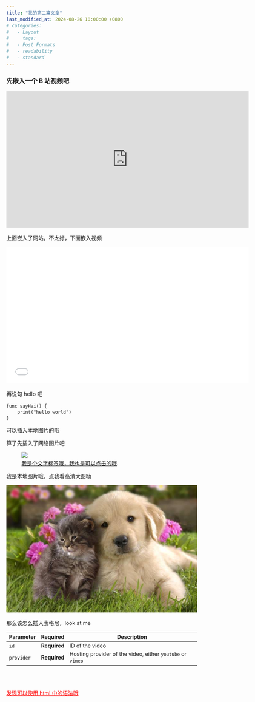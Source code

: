 ```yaml
---
title: "我的第二篇文章"
last_modified_at: 2024-08-26 10:00:00 +0800
# categories:
#   - Layout
#     tags:
#   - Post Formats
#   - readability
#   - standard
---
```


### 先嵌入一个 B 站视频吧

<iframe src="https://www.bilibili.com/video/BV1w1421874E/?spm_id_from=333.1007.tianma.2-2-5.click&vd_source=5772ebcdcc338bd8c04fc2eba5db35bb" scrolling="no" border="0" frameborder="no" framespacing="0" allowfullscreen="true" width="640" height="360"> </iframe>

上面嵌入了网站，不太好，下面嵌入视频

<iframe src="//player.bilibili.com/player.html?bvid=BV1w1421874E&autoplay=0" scrolling="no" border="0" frameborder="no" framespacing="0" allowfullscreen="true" width="640" height="360"> </iframe>

再说句 hello 吧

```
func sayHai() {
    print("hello world")
}
```

可以插入本地图片的哦

算了先插入了网络图片吧

<figure>
    <a href="http://farm9.staticflickr.com/8426/7758832526_cc8f681e48_b.jpg"><img src="http://farm9.staticflickr.com/8426/7758832526_cc8f681e48_c.jpg"></a>
    <figcaption><a href="http://www.flickr.com/photos/80901381@N04/7758832526/" title="Morning Fog Emerging From Trees by A Guy Taking Pictures, on Flickr">我是个文字标签哦，我也是可以点击的哦</a>.</figcaption>
</figure>

我是本地图片哦，点我看高清大图呦

<a href="https://www.baidu.com/"><img src="/assets/images/bio-photo.jpg"></a>

那么该怎么插入表格尼，look at me

| Parameter  | Required     | Description                                                |
| ---------- | ------------ | ---------------------------------------------------------- |
| `id`       | **Required** | ID of the video                                            |
| `provider` | **Required** | Hosting provider of the video, either `youtube` or `vimeo` |

<br>
<br>

<a href="https://www.baidu.com/" title="引用一下别人的文章吧" style="color:red">发现可以使用 html 中的语法哦</a>
